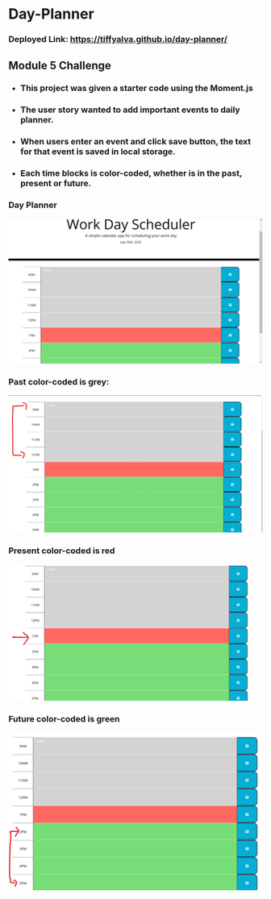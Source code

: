 # Day-Planner
### Deployed Link: https://tiffyalva.github.io/day-planner/

## Module 5 Challenge

- ### This project was given a starter code using the Moment.js
- ### The <b>user story</b> wanted to add important events to daily planner.
- ### When users enter an event and click save button, the text for that event is saved in local storage.
- ### Each time blocks is color-coded, whether is in the past, present or future. 

### <b>Day Planner</b>

![](./images/Work-Day-ScheduleScreenshot.jpg)

### <b>Past</b> color-coded is <b>grey</b>:
![](./images/Past-grey-codedScreenshot.jpg)

### <b>Present</b> color-coded is <b>red</b>
![](./images/Present-red-codedScreenshot.jpg)

### <b>Future</b> color-coded is <b>green</b>
![](./images/Future-green-codedScreenshot.jpg)